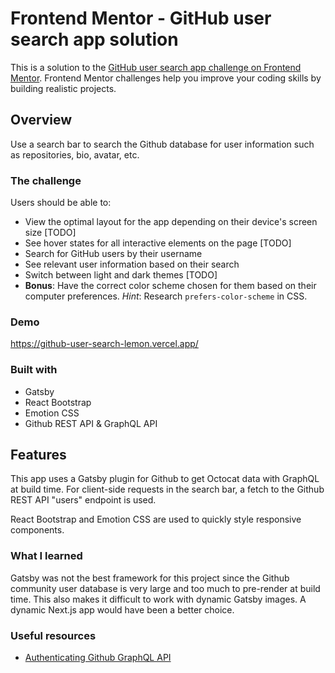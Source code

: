 # Frontend Mentor - GitHub user search app solution

This is a solution to the [GitHub user search app challenge on Frontend Mentor](https://www.frontendmentor.io/challenges/github-user-search-app-Q09YOgaH6). Frontend Mentor challenges help you improve your coding skills by building realistic projects. 
## Overview
Use a search bar to search the Github database for user information such as repositories, bio, avatar, etc.

### The challenge

Users should be able to:

- View the optimal layout for the app depending on their device's screen size [TODO]
- See hover states for all interactive elements on the page [TODO]
- Search for GitHub users by their username
- See relevant user information based on their search
- Switch between light and dark themes [TODO]
- **Bonus**: Have the correct color scheme chosen for them based on their computer preferences. _Hint_: Research `prefers-color-scheme` in CSS.

### Demo

https://github-user-search-lemon.vercel.app/

### Built with

- Gatsby
- React Bootstrap
- Emotion CSS
- Github REST API & GraphQL API

## Features
This app uses a Gatsby plugin for Github to get Octocat data with GraphQL at build time. For client-side requests in the search bar, a fetch to the Github REST API "users" endpoint is used.

React Bootstrap and Emotion CSS are used to quickly style responsive components.

### What I learned

Gatsby was not the best framework for this project since the Github community user database is very large and too much to pre-render at build time. This also makes it difficult to work with dynamic Gatsby images. A dynamic Next.js app would have been a better choice.

### Useful resources

- [Authenticating Github GraphQL API](https://docs.github.com/en/graphql/guides/forming-calls-with-graphql#authenticating-with-graphql)